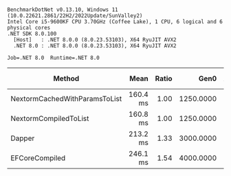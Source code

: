 ```

BenchmarkDotNet v0.13.10, Windows 11 (10.0.22621.2861/22H2/2022Update/SunValley2)
Intel Core i5-9600KF CPU 3.70GHz (Coffee Lake), 1 CPU, 6 logical and 6 physical cores
.NET SDK 8.0.100
  [Host]   : .NET 8.0.0 (8.0.23.53103), X64 RyuJIT AVX2
  .NET 8.0 : .NET 8.0.0 (8.0.23.53103), X64 RyuJIT AVX2

Job=.NET 8.0  Runtime=.NET 8.0  

```
| Method                        | Mean     | Ratio | Gen0      | Allocated | Alloc Ratio |
|------------------------------ |---------:|------:|----------:|----------:|------------:|
| NextormCachedWithParamsToList | 160.4 ms |  1.00 | 1250.0000 |   6.23 MB |        1.00 |
| NextormCompiledToList         | 160.8 ms |  1.00 | 1250.0000 |   6.21 MB |        1.00 |
| Dapper                        | 213.2 ms |  1.33 | 3000.0000 |  14.09 MB |        2.27 |
| EFCoreCompiled                | 246.1 ms |  1.54 | 4000.0000 |  20.41 MB |        3.29 |
